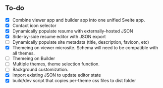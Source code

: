 ## To-do

- [x] Combine viewer app and builder app into one unified Svelte app.
- [x] Contact icon selector
- [x] Dynamically populate resume with externally-hosted JSON
- [x] Side-by-side resume editor with JSON export
- [ ] Dynamically populate site metadata (title, description, favicon, etc)
- [x] Themeing on viewer microsite. Schema will need to be compatible with all themes.
- [ ] Themeing on Builder
- [ ] Multiple themes, theme selection function.
- [ ] Background customization.
- [x] import existing JSON to update editor state
- [x] build/dev script that copies per-theme css files to dist folder
